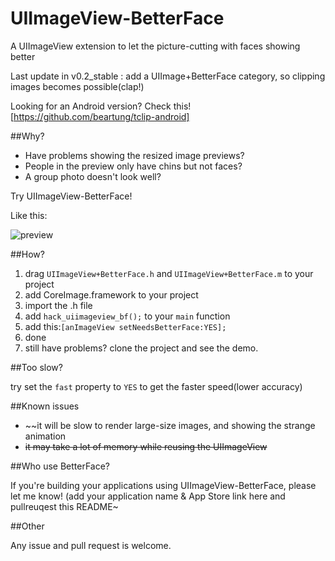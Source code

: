 UIImageView-BetterFace
======================

A UIImageView extension to let the picture-cutting with faces showing better

Last update in v0.2_stable : add a UIImage+BetterFace category, so clipping images becomes possible(clap!)

Looking for an Android version? Check this! [https://github.com/beartung/tclip-android]

##Why?

 - Have problems showing the resized image previews? 
 - People in the preview only have chins but not faces?
 - A group photo doesn't look well?

Try UIImageView-BetterFace!

Like this:

![preview](https://raw.github.com/croath/UIImageView-BetterFace/master/doc/preview.png)

##How?

 1. drag `UIImageView+BetterFace.h` and `UIImageView+BetterFace.m` to your project
 2. add CoreImage.framework to your project
 3. import the .h file
 4. add `hack_uiimageview_bf();` to your `main` function
 5. add this:`[anImageView setNeedsBetterFace:YES];`
 6. done
 7. still have problems? clone the project and see the demo.
 
##Too slow?

try set the `fast` property to `YES` to get the faster speed(lower accuracy)

##Known issues

 - ~~it will be slow to render large-size images, and showing the strange animation
 - ~~it may take a lot of memory while reusing the UIImageView~~

##Who use BetterFace?

If you're building your applications using UIImageView-BetterFace, please let me know! (add your application name & App Store link here and pullreuqest this README~
 
##Other

Any issue and pull request is welcome.
